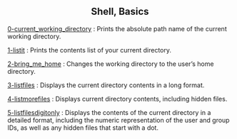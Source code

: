 ## <center> **Shell, Basics** </center>
[0-current_working_directory](0-current_working_directory) : Prints the absolute path name of the current working directory.

[1-listit](1-listit) : Prints the contents list of your current directory.

[2-bring_me_home](2-bring_me_home) : Changes the working directory to the user’s home directory.

[3-listfiles](3-listfiles) : Displays the current directory contents in a long format.

[4-listmorefiles](4-listmorefiles) : Displays current directory contents, including hidden files.

[5-listfilesdigitonly](5-listfilesdigitonly) : Displays the contents of the current directory in a detailed format, including the numeric representation of the user and group IDs, as well as any hidden files that start with a dot.
